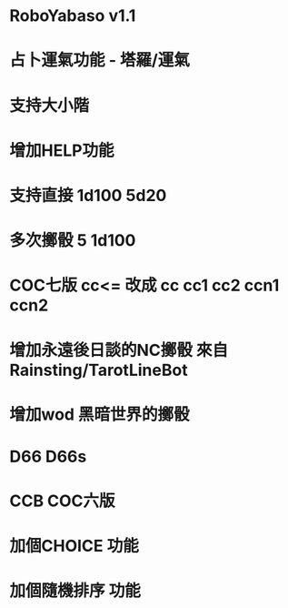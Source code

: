 # RoboYabaso v1.1
# 占卜運氣功能 - 塔羅/運氣
# 支持大小階
# 增加HELP功能
# 支持直接 1d100 5d20 
# 多次擲骰 5 1d100
# COC七版 cc<= 改成 cc cc1 cc2 ccn1 ccn2
# 增加永遠後日談的NC擲骰 來自Rainsting/TarotLineBot
# 增加wod 黑暗世界的擲骰
# D66 D66s
# CCB COC六版
# 加個CHOICE 功能 
# 加個隨機排序 功能 